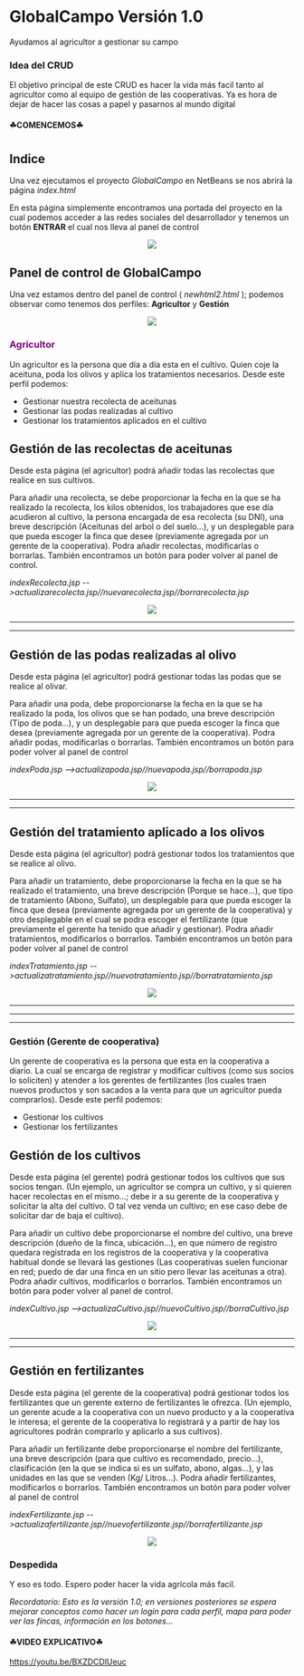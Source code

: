 ﻿# GlobalCampo Versión 1.0
Ayudamos al agricultor a gestionar su campo

### Idea del CRUD

El objetivo principal de este CRUD es hacer la vida más facil tanto al agricultor como al equipo de gestión de las cooperativas. Ya es hora de dejar de hacer las cosas a papel y pasarnos al mundo dígital

#### ☘COMENCEMOS☘

#

## Indice

Una vez ejecutamos el proyecto _GlobalCampo_ en NetBeans se nos abrirá la página _index.html_

En esta página simplemente encontramos una portada del proyecto en la cual podemos acceder a las redes sociales del desarrollador y tenemos un botón **ENTRAR** el cual nos lleva al panel de control

<p align="center"> 

<img src="Fotos/1.png">

</p>


## Panel de control de GlobalCampo

Una vez estamos dentro del panel de control ( _newhtml2.html_ ); podemos observar como tenemos dos perfiles: **Agricultor** y **Gestión**

<p align="center"> 

<img src="Fotos/2.png">

</p>


### <p style="color:purple">Agricultor</p>

Un agricultor es la persona que día a día esta en el cultivo. Quien coje la aceituna, poda los olivos y aplica los tratamientos necesarios. Desde este perfil podemos:
* Gestionar nuestra recolecta de aceitunas
* Gestionar las podas realizadas al cultivo
* Gestionar los tratamientos aplicados en el cultivo



## Gestión de las recolectas de aceitunas

Desde esta página (el agricultor) podrá añadir todas las recolectas que realice en sus cultivos. 

Para añadir una recolecta, se debe proporcionar la fecha en la que se ha realizado la recolecta, los kilos obtenidos, los trabajadores que ese día acudieron al cultivo, la persona encargada de esa recolecta (su DNI), una breve descripción (Aceitunas del arbol o del suelo...), y un desplegable para que pueda escoger la finca que desee (previamente agregada por un gerente de la cooperativa). Podra añadir recolectas, modificarlas o borrarlas. También encontramos un botón para poder volver al panel de control.

_indexRecolecta.jsp -->actualizarecolecta.jsp//nuevarecolecta.jsp//borrarecolecta.jsp_
<p align="center"> 

<img src="Fotos/3.png">

</p>

<hr><hr>

## Gestión de las podas realizadas al olivo

Desde esta página (el agricultor) podrá gestionar todas las podas que se realice al olivar.

 Para añadir una poda, debe proporcionarse la fecha en la que se ha realizado la poda, los olivos que se han podado, una breve descripción (Tipo de poda...), y un desplegable para que pueda escoger la finca que desea (previamente agregada por un gerente de la cooperativa). Podra añadir podas, modificarlas o borrarlas. También encontramos un botón para poder volver al panel de control

_indexPoda.jsp -->actualizapoda.jsp//nuevapoda.jsp//borrapoda.jsp_
<p align="center"> 

<img src="Fotos/4.png">

</p>

<hr><hr>

## Gestión del tratamiento aplicado a los olivos

Desde esta página (el agricultor) podrá gestionar todos los tratamientos que se realice al olivo. 

Para añadir un tratamiento, debe proporcionarse la fecha en la que se ha realizado el tratamiento, una breve descripción (Porque se hace...), que tipo de tratamiento (Abono, Sulfato), un desplegable para que pueda escoger la finca que desea (previamente agregada por un gerente de la cooperativa) y otro desplegable en el cual se podra escoger el fertilizante (que previamente el gerente ha tenido que añadir y gestionar). Podra añadir tratamientos, modificarlos o borrarlos. También encontramos un botón para poder volver al panel de control

_indexTratamiento.jsp -->actualizatratamiento.jsp//nuevotratamiento.jsp//borratratamiento.jsp_
<p align="center"> 

<img src="Fotos/5.png">

</p>

<hr><hr><hr>

### Gestión (Gerente de cooperativa)

Un gerente de cooperativa es la persona que esta en la cooperativa a diario. La cual se encarga de registrar y modificar cultivos (como sus socios lo soliciten) y atender a los gerentes de fertilizantes (los cuales traen nuevos productos y son sacados a la venta para que un agricultor pueda comprarlos). Desde este perfil podemos:
* Gestionar los cultivos
* Gestionar los fertilizantes





## Gestión de los cultivos

Desde esta página (el gerente) podrá gestionar todos los cultivos que sus socios tengan. (Un ejemplo, un agricultor se compra un cultivo, y si quieren hacer recolectas en el mismo...; debe ir a su gerente de la cooperativa y solicitar la alta del cultivo. O tal vez venda un cultivo; en ese caso debe de solicitar dar de baja el cultivo).

Para añadir un cultivo debe proporcionarse el nombre del cultivo, una breve descripción (dueño de la finca, ubicación...), en que número de registro quedara registrada en los registros de la cooperativa y la cooperativa habitual donde se llevará las gestiones (Las cooperativas suelen funcionar en red; puedo de dar una finca en un sitio pero llevar las aceitunas a otra). Podra añadir cultivos, modificarlos o borrarlos. También encontramos un botón para poder volver al panel de control.

_indexCultivo.jsp -->actualizaCultivo.jsp//nuevoCultivo.jsp//borraCultivo.jsp_
<p align="center"> 

<img src="Fotos/6.png">

</p>

<hr><hr>

## Gestión en fertilizantes

Desde esta página (el gerente de la cooperativa) podrá gestionar todos los fertilizantes que un gerente externo de fertilizantes le ofrezca. (Un ejemplo, un gerente acude a la cooperativa con un nuevo producto y a la cooperativa le interesa; el gerente de la cooperativa lo registrará y a partir de hay los agricultores podrán comprarlo y aplicarlo a sus cultivos).

Para añadir un fertilizante debe proporcionarse el nombre del fertilizante, una breve descripción (para que cultivo es recomendado, precio...), clasificación (en la que se indica si es un sulfato, abono, algas...), y las unidades en las que se venden (Kg/ Litros...). Podra añadir fertilizantes, modificarlos o borrarlos. También encontramos un botón para poder volver al panel de control

_indexFertilizante.jsp -->actualizafertilizante.jsp//nuevofertilizante.jsp//borrafertilizante.jsp_
<p align="center"> 

<img src="Fotos/7.png">

</p>

### Despedida
Y eso es todo. Espero poder hacer la vida agrícola más facil. 

_Recordatorio: Esto es la versión 1.0; en versiones posteriores se espera mejorar conceptos como hacer un login para cada perfil, mapa para poder ver las fincas, información en los botones..._

#### ☘VIDEO EXPLICATIVO☘

https://youtu.be/BXZDCDlUeuc



